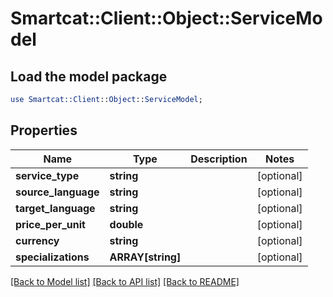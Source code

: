 # Smartcat::Client::Object::ServiceModel

## Load the model package
```perl
use Smartcat::Client::Object::ServiceModel;
```

## Properties
Name | Type | Description | Notes
------------ | ------------- | ------------- | -------------
**service_type** | **string** |  | [optional] 
**source_language** | **string** |  | [optional] 
**target_language** | **string** |  | [optional] 
**price_per_unit** | **double** |  | [optional] 
**currency** | **string** |  | [optional] 
**specializations** | **ARRAY[string]** |  | [optional] 

[[Back to Model list]](../README.md#documentation-for-models) [[Back to API list]](../README.md#documentation-for-api-endpoints) [[Back to README]](../README.md)


